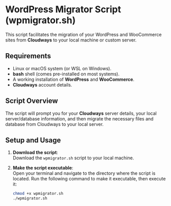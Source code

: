 # WordPress Migrator Script (wpmigrator.sh)

This script facilitates the migration of your WordPress and WooCommerce sites from **Cloudways** to your local machine or custom server.

## Requirements

- Linux or macOS system (or WSL on Windows).
- **bash** shell (comes pre-installed on most systems).
- A working installation of **WordPress** and **WooCommerce**.
- **Cloudways** account details.

## Script Overview

The script will prompt you for your **Cloudways** server details, your local server/database information, and then migrate the necessary files and database from Cloudways to your local server.

## Setup and Usage

1. **Download the script**:  
   Download the `wpmigrator.sh` script to your local machine.

2. **Make the script executable**:  
   Open your terminal and navigate to the directory where the script is located. Run the following command to make it executable, then execute it:

   ```bash
   chmod +x wpmigrator.sh
   ./wpmigrator.sh
